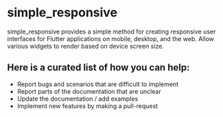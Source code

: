 # simple_responsive

simple_responsive provides a simple method for creating responsive user interfaces for Flutter applications on mobile, desktop, and the web. Allow various widgets to render based on device screen size.

## Here is a curated list of how you can help:

- Report bugs and scenarios that are difficult to implement
- Report parts of the documentation that are unclear
- Update the documentation / add examples
- Implement new features by making a pull-request

